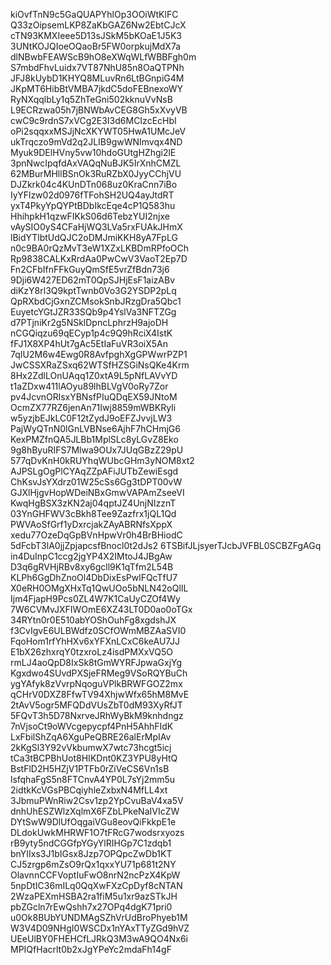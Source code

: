kiOvfTnN9c5GaQUAPYhlOp3OOiWtKlFC
Q33zOipsemLKP8ZaKbGAZ6Nw2EbtCJcX
cTN93KMXIeee5D13sJSkM5bKOaE1J5K3
3UNtKOJQIoeOQaoBr5FW0orpkujMdX7a
dlNBwbFEAWScB9hO8eXWqWLfWBBFgh0m
S7mbdFhvLuidx7VT87NhU85n8OaQTPNh
JFJ8kUybD1KHYQ8MLuvRn6LtBGnpiG4M
JKpMT6HibBtVMBA7jkdC5doFEBnexoWY
RyNXqqlbLy1q5ZhTeGni502kknuVvNsB
L9ECRzwa05h7jBNWbAvCEG8Gh5xXvyVB
cwC9c9rdnS7xVCg2E3I3d6MCIzcEcHbI
oPi2sqqxxMSJjNcXKYWT05HwA1UMcJeV
ukTrqczo9mVd2q2JLIB9gwWNImvqx4ND
Myuk9DElHVny5vw10hdoGUtgHZhgi2lE
3pnNwcIpqfdAxVAQqNuBJK5IrXnhCMZL
62MBurMHllBSnOk3RuRZbX0JyyCChjVU
DJZkrk04c4KUnDTn068uz0KraCnn7iBo
IyYFlzw02d0976fTFohSH2UQ4ayJtdRT
yxT4PkyYpQYPtBDbIkcEqe4cP1Q583hu
HhihpkH1qzwFIKkS06d6TebzYUI2njxe
vAySIO0yS4CFaHjWQ3LVa5rxFUAkJHmX
lBidYTlbtUdQJC2oDMJmiKKH8yA7FpLG
n0c9BA0rQzMvT3eW1XZxLKBDmRPfoOCh
Rp9838CALKxRrdAa0PwCwV3VaoT2Ep7D
Fn2CFbIfnFFkGuyQmSfE5vrZfBdn73j6
9Dji6W427ED62mT0QpSJHjEsF1aizABv
diKzY8rl3Q9kptTwnb0Vo3G2YSDP2pLq
QpRXbdCjGxnZCMsokSnbJRzgDra5Qbc1
EuyetcYGtJZR33SQb9p4YslVa3NFTZGg
d7PTjniKr2g5NSklDpncLphrzH9ajoDH
nCGQiqzu69qECyp1p4c9Q9hRciX4IstK
fFJ1X8XP4hUt7gAc5EtIaFuVR3oiX5An
7qIU2M6w4Ewg0R8AvfpghXgGPWwrPZP1
JwCSSXRaZSxq62WTSfHZSGiNsQKe4Krm
8Hx2ZdlLOnUAqq1Z0xtA9L5pNfLAVvYD
t1aZDxw411lAOyu89lhBLVgV0oRy7Zor
pv4JcvnORlsxYBNsfPIuQDqEX59JNtoM
OcmZX77RZ6jenAn71Iwj8859mWBKRyIi
w5yzjbEJkLC0F12tZydJ9oEFZJvvjLW3
PajWyQTnN0lGnLVBNse6AjhF7hCHmjG6
KexPMZfnQA5JLBb1MplSLc8yLGvZ8Eko
9g8hByuRIFS7Mlwa9OUx7JUqGBzZ29pU
577qDvKnH0kRUYhqWUbcGHm3yNOM8xt2
AJPSLgOgPlCYAqZZpAFiJUTbZewiEsgd
ChKsvJsYXdrz01W25cSs6Gg3tDPT00vW
GJXlHjgvHopWDeiNBxGmwVAPAmZseeVI
KwqHgBSX3zKN2aj04qptJZ4UnjNIzznT
03YnGHFWV3cBkh8Tee9Zazfrx1jQL1Qd
PWVAoSfGrf1yDxrcjakZAyABRNfsXppX
xedu77OzeDqGpBVnHpwVr0h4BrBHiodC
5dFcbT3lA0jjZpjapcsfBnocl0t2dJs2
6TSBifJLjsyerTJcbJVFBL0SCBZFgAGq
in4DuInpC1ccg2jgYP4X2IMtoJ4JBgAw
D3q6gRVHjRBv8xy6gcll9K1qTfm2L54B
KLPh6GgDhZnoOl4DbDixEsPwlFQcTfU7
X0eRH0OMgXHxTq1QwUOo5bNLN42oQlIL
Ijm4FjapH9Pcs0ZL4W7K1CaUyCZOf4Wy
7W6CVMvJXFIWOmE6XZ43LT0D0ao0oTGx
34RYtn0r0E510abYOShOuhFg8xgdshJX
f3CvIgvE6ULBWdfz0SCfOWmMBZAaSVI0
FqoHom1rfYhHXv6xYFXnLCxC6keAU7JJ
E1bX26zhxrqY0tzxroLz4isdPMXxVQ5O
rmLJ4aoQpD8IxSk8tGmWYRFJpwaGxjYg
Kgxdwo4SUvdPXSjeFRMeg9VSoRQYBuCh
ygYAfyk8zVvrpNqoguVPlkBRWFGOZ2mx
qCHrV0DXZ8FfwTV94XhjwWfx65hM8MvE
2tAvV5ogr5MFQDdVUsZbT0dM93XyRfJT
5FQvT3h5D78NxrveJRhWyBkM9knhdngz
7nVjsoCt9oWVcgepycpf4PnH5AhhFIdK
LxFbilShZqA6XguPeQBRE26alErMpIAv
2kKgSl3Y92vVkbumwX7wtc73hcgt5icj
tCa3tBCPBhUot8HIKDnt0KZ3YPU8yHtQ
BstFlD2H5HZjV1PTFb0rZiVeCS6Vn1sB
lsfqhaFgS5n8FTCnvA4YP0L7sYj2mm5u
2idtkKcVGsPBCqiyhleZxbxN4MfLL4xt
3JbmuPWnRiw2Csv1zp2YpCvuBaV4xa5V
dnhUhESZWlzXqlmX6FZbLPkeNaIVIcZW
DYtSwW9DlUfOqgaiVGu8eovQiFkkpE1e
DLdokUwkMHRWF1O7tFRcG7wodsrxyozs
rB9yty5ndCGGfpYGyYlRIHGp7C1zdqb1
bnYIIxs3J1bIGsx8Jzp7OPQpcZwDb1KT
CJ5zrgp6mZsO9rQx1qxxYU71p681t2NY
OlavnnCCFVoptIuFwO8nrN2ncPzX4KpW
5npDtIC36mILq0QqXwFXzCpDyf8cNTAN
2WzaPEXmHSBA2ra1fiM5u1xr9azSTkJH
pbZGcln7rEwQshh7x27OPq4dgK71pri0
u0Ok8BUbYUNDMAgSZhVrUdBroPhyeb1M
W3V4D09NHgI0WSCDx1nYAxTTyZGd9hVZ
UEeUlBY0FHEHCfLJRkQ3M3wA9QO4Nx6i
MPIQfHacrlt0b2xJgYPeYc2mdaFh14gF

